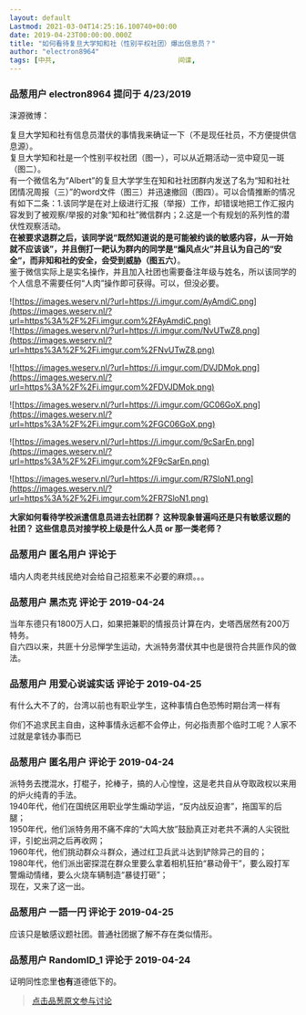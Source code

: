```yaml
---
layout: default
Lastmod: 2021-03-04T14:25:16.100740+00:00
date: 2019-04-23T00:00:00.000Z
title: "如何看待复旦大学知和社（性别平权社团）爆出信息员？"
author: "electron8964"
tags: [中共,								间谍,								信息员制度]
---
```



### 品葱用户 **electron8964** 提问于 4/23/2019
    
涞源微博：  
  
复旦大学知和社有信息员潜伏的事情我来确证一下（不是现任社员，不方便提供信息源）。  
复旦大学知和社是一个性别平权社团（图一），可以从近期活动一览中窥见一斑（图二）。  
有一个微信名为“Albert”的复旦大学学生在知和社社团群内发送了名为“知和社社团情况周报（三）”的word文件（图三）并迅速撤回（图四）。可以合情推断的情况有如下二条：1.该同学是在对上级进行汇报（举报）工作，却错误地把工作汇报内容发到了被观察/举报的对象“知和社”微信群内；2.这是一个有规划的系列性的潜伏性观察活动。  
**在被要求退群之后，该同学说“既然知道说的是可能被约谈的敏感内容，从一开始就不应该谈”，并且倒打一耙认为群内的同学是“煽风点火”并且认为自己的“安全“，而非知和社的安全，会受到威胁（图五六）**。  
鉴于微信实际上是实名操作，并且加入社团也需要备注年级与姓名，所以该同学的个人信息不需要任何“人肉”操作即可获得。可以，但没必要。  
  
  
![https://images.weserv.nl/?url=https://i.imgur.com/AyAmdiC.png](https://images.weserv.nl/?url=https%3A%2F%2Fi.imgur.com%2FAyAmdiC.png)  
![https://images.weserv.nl/?url=https://i.imgur.com/NvUTwZ8.png](https://images.weserv.nl/?url=https%3A%2F%2Fi.imgur.com%2FNvUTwZ8.png)  
  
![https://images.weserv.nl/?url=https://i.imgur.com/DVJDMok.png](https://images.weserv.nl/?url=https%3A%2F%2Fi.imgur.com%2FDVJDMok.png)  
  
  
![https://images.weserv.nl/?url=https://i.imgur.com/GC06GoX.png](https://images.weserv.nl/?url=https%3A%2F%2Fi.imgur.com%2FGC06GoX.png)  
  
![https://images.weserv.nl/?url=https://i.imgur.com/9cSarEn.png](https://images.weserv.nl/?url=https%3A%2F%2Fi.imgur.com%2F9cSarEn.png)  
  
![https://images.weserv.nl/?url=https://i.imgur.com/R7SloN1.png](https://images.weserv.nl/?url=https%3A%2F%2Fi.imgur.com%2FR7SloN1.png)  
  
**大家如何看待学校派遣信息员进去社团群？ 这种现象普遍吗还是只有敏感议题的社团？ 这些信息员对接学校上级是什么人员 or 那一类老师？**
    
                

### 品葱用户 **匿名用户** 评论于 
        
墙内人肉老共线民绝对会给自己招惹来不必要的麻烦。。。
        
                

### 品葱用户 **黑杰克** 评论于 2019-04-24
        
当年东德只有1800万人口，如果把兼职的情报员计算在内，史塔西居然有200万特务。  
自六四以来，共匪十分忌惮学生运动，大派特务潜伏其中也是很符合共匪作风的做法。
        
                

### 品葱用户 **用爱心说诚实话** 评论于 2019-04-25
        
有什么大不了的，台湾以前也有职业学生，这种事情白色恐怖时期台湾一样有  
  
你们不追求民主自由，这种事情永远都不会停止，何必指责那个临时工呢？人家不过就是拿钱办事而已
        
                

### 品葱用户 **匿名用户** 评论于 2019-04-24
        
派特务去搅混水，打棍子，抡棒子，搞的人心惶惶，这是老共自从夺取政权以来用的炉火纯青的手法。  
1940年代，他们在国统区用职业学生煽动学运，“反内战反迫害”，拖国军的后腿；  
1950年代，他们派特务用不痛不痒的“大鸣大放”鼓励真正对老共不满的人尖锐批评，引蛇出洞之后再收网；  
1960年代，他们挑动群众斗群众，通过红卫兵武斗达到铲除异己的目的；  
1980年代，他们派出密探混在群众里要么拿着相机狂拍“暴动骨干”，要么殴打军警煽动情绪，要么火烧车辆制造“暴徒打砸”；  
现在，又来了这一出。
        
                

### 品葱用户 **一語一円** 评论于 2019-04-25
        
应该只是敏感议题社团。普通社团据了解不存在类似情形。
        
                

### 品葱用户 **RandomID_1** 评论于 2019-04-24
        
证明同性恋里**也有**道德低下的。
        
                





> [点击品葱原文参与讨论](https://pincong.rocks/question/3711)

